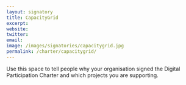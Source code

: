 ```yaml
---
layout: signatory
title: CapacityGrid
excerpt: 
website: 
twitter: 
email: 
image: /images/signatories/capacitygrid.jpg
permalink: /charter/capacitygrid/
---
```


Use this space to tell people why your organisation signed the Digital Participation Charter and which projects you are supporting.